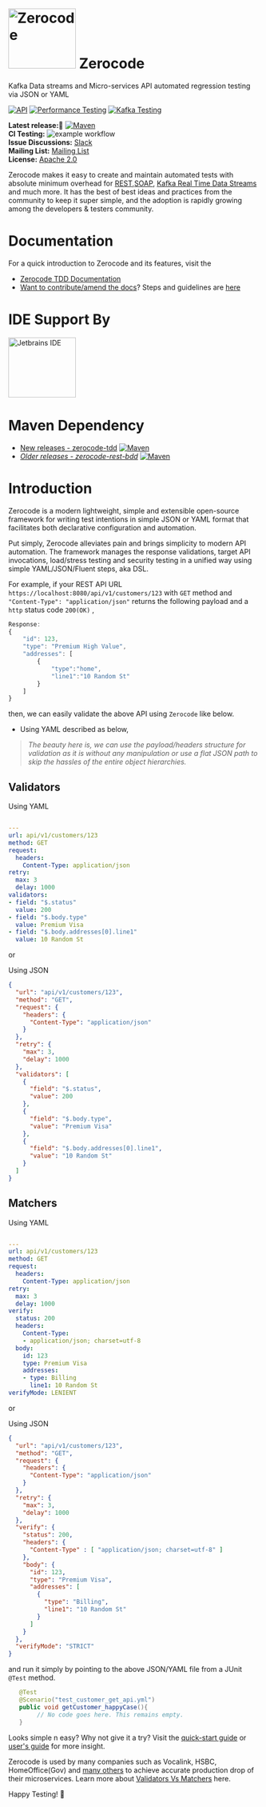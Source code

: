 <img width="135"  height="120" alt="Zerocode" src="https://user-images.githubusercontent.com/12598420/51964581-e5a78e80-245e-11e9-9400-72c4c02ac555.png"> Zerocode
===
Kafka Data streams and Micro-services API automated regression testing via JSON or YAML


[![API](https://img.shields.io/badge/api-automation-blue)](https://github.com/authorjapps/zerocode/wiki/What-is-Zerocode-Testing)
[![Performance Testing](https://img.shields.io/badge/performance-testing-8A2BE2)](https://github.com/authorjapps/zerocode/wiki/Load-or-Performance-Testing-(IDE-based))
[![Kafka Testing](https://img.shields.io/badge/kafka-testing-blue)](https://zerocode-tdd-docs.pages.dev/kafka/Kafka-Testing-Introduction)


**Latest release:🏹** [![Maven](https://maven-badges.herokuapp.com/maven-central/org.jsmart/zerocode-tdd/badge.svg)](https://maven-badges.herokuapp.com/maven-central/org.jsmart/zerocode-tdd/) <br/>
**CI Testing:** ![example workflow](https://github.com/authorjapps/zerocode/actions/workflows/main.yml/badge.svg)
<br/>
**Issue Discussions:** [Slack](https://join.slack.com/t/zerocode-workspace/shared_invite/enQtNzYxMDAwNTQ3MjY1LTA2YmJjODJhNzQ4ZjBiYTQwZDBmZmNkNmExYjA3ZDk2OGFiZWFmNWJlNGRkOTdiMDQ4ZmQyNzcyNzVjNWQ4ODQ) <br/> 
**Mailing List:** [Mailing List](https://groups.google.com/forum/#!forum/zerocode-automation) <br/>
**License:** [Apache 2.0](http://www.apache.org/licenses/LICENSE-2.0) <br/>


Zerocode makes it easy to create and maintain automated tests with absolute minimum overhead for [REST](https://github.com/authorjapps/zerocode/wiki/User-journey:-Create,-Update-and-GET-Employee-Details),[SOAP](https://github.com/authorjapps/zerocode/blob/master/README.md#soap-method-invocation-example-with-xml-input), [Kafka Real Time Data Streams](https://github.com/authorjapps/zerocode/wiki/Kafka-Testing-Introduction) and much more. 
It has the best of best ideas and practices from the community to keep it super simple, and the adoption is rapidly growing among the developers & testers community.

Documentation
===
For a quick introduction to Zerocode and its features, visit the 
+ [Zerocode TDD Documentation](https://zerocode-tdd-docs.pages.dev)
+ [Want to contribute/amend the docs](https://github.com/authorjapps/zerocode/wiki/Documentation-How-To-Fix-Steps)? Steps and guidelines are [here](https://github.com/authorjapps/zerocode/wiki/Documentation-How-To-Fix-Steps)

IDE Support By 
===
[<img width="135"  height="120" alt="Jetbrains IDE" src="images/jetbrains.svg">](https://www.jetbrains.com/idea/)


Maven Dependency
===
+ [New releases - zerocode-tdd](https://maven-badges.herokuapp.com/maven-central/org.jsmart/zerocode-tdd/) 
[![Maven](https://maven-badges.herokuapp.com/maven-central/org.jsmart/zerocode-tdd/badge.svg)](https://maven-badges.herokuapp.com/maven-central/org.jsmart/zerocode-tdd/)
+ _[Older releases - zerocode-rest-bdd](https://maven-badges.herokuapp.com/maven-central/org.jsmart/zerocode-rest-bdd/)_ 
[![Maven](https://maven-badges.herokuapp.com/maven-central/org.jsmart/zerocode-rest-bdd/badge.svg)](https://maven-badges.herokuapp.com/maven-central/org.jsmart/zerocode-rest-bdd/)

Introduction
===
Zerocode is a modern lightweight, simple and extensible open-source framework for writing test intentions in simple JSON or YAML format that facilitates both declarative configuration and automation. 

Put simply, Zerocode alleviates pain and brings simplicity to modern API automation. The framework manages the response validations, target API invocations, load/stress testing and security testing in a unified way using simple YAML/JSON/Fluent steps, aka DSL.

For example, if your REST API URL `https://localhost:8080/api/v1/customers/123` with `GET` method and `"Content-Type": "application/json"` returns the following payload and a `http` status code `200(OK)` ,
```javaScript
Response:
{
    "id": 123,
    "type": "Premium High Value",
    "addresses": [
        {
            "type":"home",
            "line1":"10 Random St"
        }
    ]
}
```

then, we can easily validate the above API using `Zerocode` like below.

+ Using YAML described as below,

> _The beauty here is, we can use the payload/headers structure for validation as it is without any manipulation or use a flat JSON path to skip the hassles of the entire object hierarchies._

## Validators

Using YAML

```yaml

---
url: api/v1/customers/123
method: GET
request:
  headers:
    Content-Type: application/json
retry:
  max: 3
  delay: 1000
validators:
- field: "$.status"
  value: 200
- field: "$.body.type"
  value: Premium Visa
- field: "$.body.addresses[0].line1"
  value: 10 Random St
```

or

Using JSON

```JSON
{
  "url": "api/v1/customers/123",
  "method": "GET",
  "request": {
    "headers": {
      "Content-Type": "application/json"
    }
  },
  "retry": {
    "max": 3,
    "delay": 1000
  },
  "validators": [
    {
      "field": "$.status",
      "value": 200
    },
    {
      "field": "$.body.type",
      "value": "Premium Visa"
    },
    {
      "field": "$.body.addresses[0].line1",
      "value": "10 Random St"
    }
  ]
}
```

## Matchers

Using YAML

```yaml

---
url: api/v1/customers/123
method: GET
request:
  headers:
    Content-Type: application/json
retry:
  max: 3
  delay: 1000
verify:
  status: 200
  headers:
    Content-Type:
    - application/json; charset=utf-8
  body:
    id: 123
    type: Premium Visa
    addresses:
    - type: Billing
      line1: 10 Random St
verifyMode: LENIENT
```

or

Using JSON

```JSON
{
  "url": "api/v1/customers/123",
  "method": "GET",
  "request": {
    "headers": {
      "Content-Type": "application/json"
    }
  },
  "retry": {
    "max": 3,
    "delay": 1000
  },
  "verify": {
    "status": 200,
    "headers": {
      "Content-Type" : [ "application/json; charset=utf-8" ]
    },
    "body": {
      "id": 123,
      "type": "Premium Visa",
      "addresses": [
        {
          "type": "Billing",
          "line1": "10 Random St"
        }
      ]
    }    
  },
  "verifyMode": "STRICT"
}
```

and run it simply by pointing to the above JSON/YAML file from a JUnit `@Test` method.

```java
   @Test
   @Scenario("test_customer_get_api.yml")
   public void getCustomer_happyCase(){
        // No code goes here. This remains empty.
   }
```

Looks simple n easy? Why not give it a try? Visit the [quick-start guide](https://github.com/authorjapps/zerocode/wiki/Getting-Started) or [user's guide](https://github.com/authorjapps/zerocode/wiki#developer-guide) for more insight.

Zerocode is used by many companies such as Vocalink, HSBC, HomeOffice(Gov) and [many others](https://github.com/authorjapps/zerocode/wiki#smart-projects-using-zerocode) to achieve accurate production drop of their microservices. Learn more about [Validators Vs Matchers](https://github.com/authorjapps/zerocode/wiki/Validators-and-Matchers) here.

Happy Testing! <g-emoji class="g-emoji" alias="panda_face" fallback-src="https://github.githubassets.com/images/icons/emoji/unicode/1f43c.png">🐼</g-emoji>
